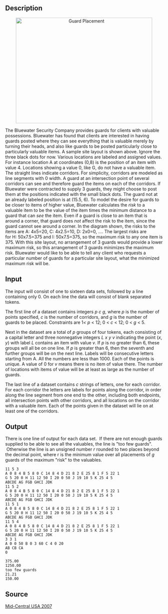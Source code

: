 <h2>Description</h2><div><p style="text-align: center;"><img style="width: 436px; height: 337px;" alt="Guard Placement" src="images/3655_1.png"></p><p>The Bluewater Security Company provides guards for clients with valuable possessions. Bluewater has found that clients are interested in having guards posted where they can see everything that is valuable merely by turning their heads, and also like guards to be posted particularly close to particularly valuable items. A sample site layout is shown above. Ignore the three black dots for now. Various locations are labeled and assigned values. For instance location A at coordinates (0,8) is the position of an item with value 4. Locations showing a value 0, like G, do not have a valuable item. The straight lines indicate corridors. For simplicity, corridors are modeled as line segments with&nbsp;0 width. A guard at an intersection point of several corridors can see and therefore guard the items on each of the corridors. If Bluewater were&nbsp;contracted to supply 3 guards, they might&nbsp;choose to post them at the positions indicated with the small black dots. The guard not at an already labeled position is at (15.5, 6). To model the desire for guards to be closer to items of higher value, Bluewater calculates the <span style="font-style: italic;">risk</span> to a valuable item to be the value of the item times the minimum distance to a guard that can <span style="font-style: italic;">see</span> the item. Even if a guard is close to an item that is around a corner, that guard does <span style="font-style: italic;">not</span> affect the risk to the item, since the guard cannot see around a corner. In the diagram shown, the risks to the items are A:&nbsp;4x5=20, C:&nbsp;4x2.5=10, D:&nbsp;2x0=0, .... The largest risks are for&nbsp;H:&nbsp;50x7.5=375 and I:&nbsp;50x7.5=375, so the maximum&nbsp;risk to any one item is 375. With this site layout, no arrangement of 3 guards would provide a lower maximum risk, so this arrangement of 3 guards minimizes the maximum risk. Bluewater would like to be able to tell any client who requests a particular number of guards for a particular site layout, what the minimized maximum risk will be.</p></div><h2>Input</h2><div><p>The&nbsp;input will consist&nbsp;of one to sixteen data sets,&nbsp;followed by a line containing only 0. On each line the data will consist of blank separated tokens.</p><p>The first line of a dataset contains&nbsp;integers <span style="font-style: italic;">p c g</span>, where <span style="font-style: italic;">p</span> is the number of points specified, <span style="font-style: italic;">c</span> is the number of corridors, and <span style="font-style: italic;">g</span> is the number of guards to be placed. Constraints are 1<span style="font-style: italic;">&lt; p</span> &lt; 12; 0 &lt; <span style="font-style: italic;">c</span> &lt; 12; 0 &lt; <span style="font-style: italic;">g</span> &lt; 5. &nbsp;</p><p>Next in the dataset are a total of <span style="font-style: italic;">p</span> groups of four tokens, each consisting of a capital letter and three nonnegative&nbsp;integers <span style="font-style: italic;">L</span> <span style="font-style: italic;">x y v</span> indicating the point (<span style="font-style: italic;">x</span>, <span style="font-style: italic;">y</span>) with label <span style="font-style: italic;">L</span> contains an item with value <span style="font-style: italic;">v</span>. If <span style="font-style: italic;">p</span> is no greater&nbsp;than 6, these groups will all be on one line. If <span style="font-style: italic;">p</span> is greater than 6, then the seventh and further groups will be on the next line. Labels will be consecutive letters starting from A. All the numbers&nbsp;are less than 1000. Each of the points is unique. A value of 0 for&nbsp;<span style="font-style: italic;">v</span> means there is no item of value there. The number of locations with items of value will be at least as large as the number of guards.&nbsp;</p><p>The last&nbsp;line of a dataset contains <span style="font-style: italic;">c&nbsp;</span>strings of letters, one for each corridor. For each corridor the&nbsp;letters are labels for points along the corridor, in order along the line segment from one end to the other, including both endpoints, all intersection points with other corridors,&nbsp;and all locations on the corridor with a valuable item. Each of the points given in the dataset will lie on at least one of the corridors. &nbsp;</p></div><h2>Output</h2><p>There is one line of output for each data set. &nbsp;If there are not enough guards supplied to be able to see all the valuables, the line is "too few guards". &nbsp;Otherwise the line is an unsigned number <span style="font-style: italic;">r</span> rounded to two places beyond the decimal point, where r is the minimum value over all placements of <span style="font-style: italic;">g</span> guards of the maximum "risk" to the valuables.</p><pre><code class="language-input1">11 5 3
A 0 8 4 B 5 8 0 C 14 8 4 D 21 8 2 E 25 8 1 F 5 22 1
G 5 20 0 H 11 12 50 I 20 0 50 J 19 10 5 K 25 4 5
ABCDE AG FGB GHCI JDK
11 5 2
A 0 8 4 B 5 8 0 C 14 8 4 D 21 8 2 E 25 8 1 F 5 22 1
G 5 20 0 H 11 12 50 I 20 0 50 J 19 10 5 K 25 4 5
ABCDE AG FGB GHCI JDK
11 5 1
A 0 8 4 B 5 8 0 C 14 8 4 D 21 8 2 E 25 8 1 F 5 22 1
G 5 20 0 H 11 12 50 I 20 0 50 J 19 10 5 K 25 4 5
ABCDE AG FGB GHCI JDK
11 5 4
A 0 8 4 B 5 8 0 C 14 8 4 D 21 8 2 E 25 8 1 F 5 22 1
G 5 20 0 H 11 12 50 I 20 0 50 J 19 10 5 K 25 4 5
ABCDE AG FGB GHCI JDK
3 3 1
A 0 0 50 B 0 3 60 C 4 0 20
AB CB CA
0</code></pre><pre><code class="language-output1">375.00
1250.00
too few guards
21.21
150.00
</code></pre><h2>Source</h2><a href="searchproblem?field=source&amp;key=Mid-Central+USA+2007">Mid-Central USA 2007</a>